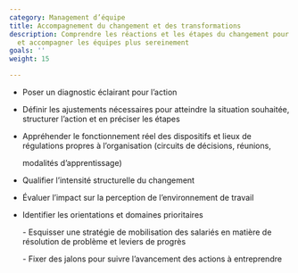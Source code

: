 ```yaml
---
category: Management d’équipe
title: Accompagnement du changement et des transformations
description: Comprendre les réactions et les étapes du changement pour l’appréhender
  et accompagner les équipes plus sereinement
goals: ''
weight: 15

---
```

* Poser un diagnostic éclairant pour l’action
* Définir les ajustements nécessaires pour atteindre la situation souhaitée, structurer l’action et en préciser les étapes
* Appréhender le fonctionnement réel des dispositifs et lieux de régulations propres à l’organisation (circuits de décisions, réunions,

  modalités d’apprentissage)
* Qualifier l’intensité structurelle du changement
* Évaluer l’impact sur la perception de l’environnement de travail
* Identifier les orientations et domaines prioritaires

  \- Esquisser une stratégie de mobilisation des salariés en matière de résolution de problème et leviers de progrès

  \- Fixer des jalons pour suivre l’avancement des actions à entreprendre
